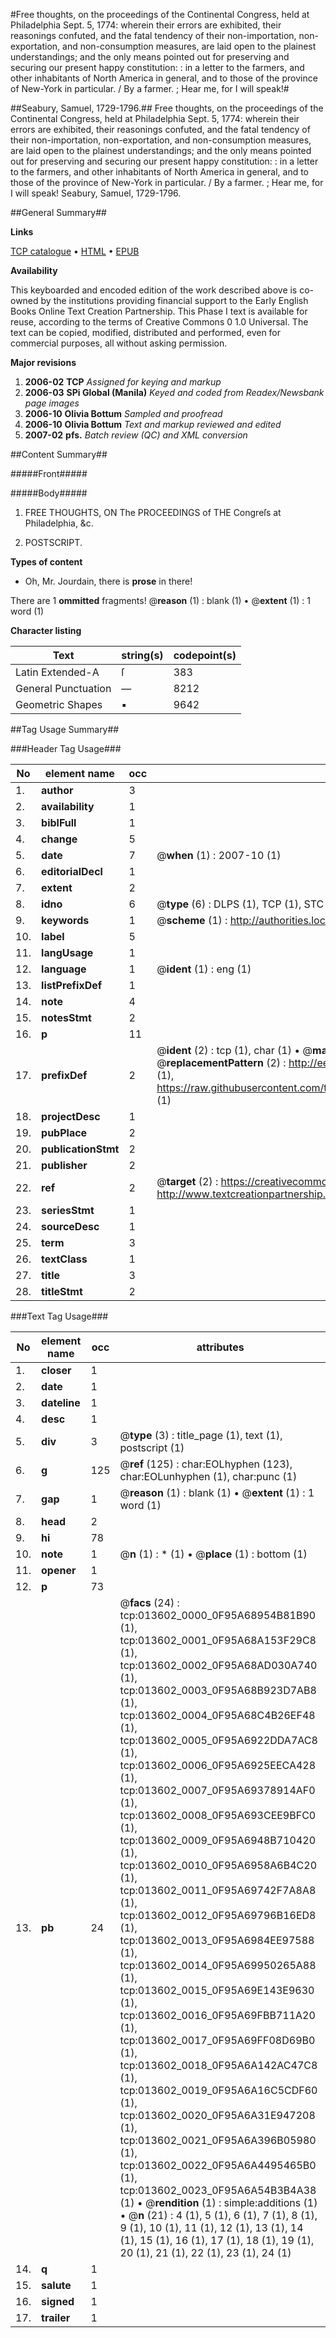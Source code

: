 #Free thoughts, on the proceedings of the Continental Congress, held at Philadelphia Sept. 5, 1774: wherein their errors are exhibited, their reasonings confuted, and the fatal tendency of their non-importation, non-exportation, and non-consumption measures, are laid open to the plainest understandings; and the only means pointed out for preserving and securing our present happy constitution: : in a letter to the farmers, and other inhabitants of North America in general, and to those of the province of New-York in particular. / By a farmer. ; Hear me, for I will speak!#

##Seabury, Samuel, 1729-1796.##
Free thoughts, on the proceedings of the Continental Congress, held at Philadelphia Sept. 5, 1774: wherein their errors are exhibited, their reasonings confuted, and the fatal tendency of their non-importation, non-exportation, and non-consumption measures, are laid open to the plainest understandings; and the only means pointed out for preserving and securing our present happy constitution: : in a letter to the farmers, and other inhabitants of North America in general, and to those of the province of New-York in particular. / By a farmer. ; Hear me, for I will speak!
Seabury, Samuel, 1729-1796.

##General Summary##

**Links**

[TCP catalogue](http://www.ota.ox.ac.uk/tcp/)  • 
[HTML](http://tei.it.ox.ac.uk/tcp/Texts-HTML/free/N10/N10731.html)  • 
[EPUB](http://tei.it.ox.ac.uk/tcp/Texts-EPUB/free/N10/N10731.epub)

**Availability**

This keyboarded and encoded edition of the
	       work described above is co-owned by the institutions
	       providing financial support to the Early English Books
	       Online Text Creation Partnership. This Phase I text is
	       available for reuse, according to the terms of Creative
	       Commons 0 1.0 Universal. The text can be copied,
	       modified, distributed and performed, even for
	       commercial purposes, all without asking permission.

**Major revisions**

1. __2006-02__ __TCP__ *Assigned for keying and markup*
1. __2006-03__ __SPi Global (Manila)__ *Keyed and coded from Readex/Newsbank page images*
1. __2006-10__ __Olivia Bottum__ *Sampled and proofread*
1. __2006-10__ __Olivia Bottum__ *Text and markup reviewed and edited*
1. __2007-02__ __pfs.__ *Batch review (QC) and XML conversion*

##Content Summary##

#####Front#####

#####Body#####

1. FREE THOUGHTS, ON The PROCEEDINGS of THE Congreſs at Philadelphia, &c.

1. POSTSCRIPT.

**Types of content**

  * Oh, Mr. Jourdain, there is **prose** in there!

There are 1 **ommitted** fragments! 
 @__reason__ (1) : blank (1)  •  @__extent__ (1) : 1 word (1)

**Character listing**


|Text|string(s)|codepoint(s)|
|---|---|---|
|Latin Extended-A|ſ|383|
|General Punctuation|—|8212|
|Geometric Shapes|▪|9642|

##Tag Usage Summary##

###Header Tag Usage###

|No|element name|occ|attributes|
|---|---|---|---|
|1.|__author__|3||
|2.|__availability__|1||
|3.|__biblFull__|1||
|4.|__change__|5||
|5.|__date__|7| @__when__ (1) : 2007-10 (1)|
|6.|__editorialDecl__|1||
|7.|__extent__|2||
|8.|__idno__|6| @__type__ (6) : DLPS (1), TCP (1), STC (1), NOTIS (1), IMAGE-SET (1), EVANS-CITATION (1)|
|9.|__keywords__|1| @__scheme__ (1) : http://authorities.loc.gov/ (1)|
|10.|__label__|5||
|11.|__langUsage__|1||
|12.|__language__|1| @__ident__ (1) : eng (1)|
|13.|__listPrefixDef__|1||
|14.|__note__|4||
|15.|__notesStmt__|2||
|16.|__p__|11||
|17.|__prefixDef__|2| @__ident__ (2) : tcp (1), char (1)  •  @__matchPattern__ (2) : ([0-9\-]+):([0-9IVX]+) (1), (.+) (1)  •  @__replacementPattern__ (2) : http://eebo.chadwyck.com/downloadtiff?vid=$1&page=$2 (1), https://raw.githubusercontent.com/textcreationpartnership/Texts/master/tcpchars.xml#$1 (1)|
|18.|__projectDesc__|1||
|19.|__pubPlace__|2||
|20.|__publicationStmt__|2||
|21.|__publisher__|2||
|22.|__ref__|2| @__target__ (2) : https://creativecommons.org/publicdomain/zero/1.0/ (1), http://www.textcreationpartnership.org/docs/. (1)|
|23.|__seriesStmt__|1||
|24.|__sourceDesc__|1||
|25.|__term__|3||
|26.|__textClass__|1||
|27.|__title__|3||
|28.|__titleStmt__|2||


###Text Tag Usage###

|No|element name|occ|attributes|
|---|---|---|---|
|1.|__closer__|1||
|2.|__date__|1||
|3.|__dateline__|1||
|4.|__desc__|1||
|5.|__div__|3| @__type__ (3) : title_page (1), text (1), postscript (1)|
|6.|__g__|125| @__ref__ (125) : char:EOLhyphen (123), char:EOLunhyphen (1), char:punc (1)|
|7.|__gap__|1| @__reason__ (1) : blank (1)  •  @__extent__ (1) : 1 word (1)|
|8.|__head__|2||
|9.|__hi__|78||
|10.|__note__|1| @__n__ (1) : * (1)  •  @__place__ (1) : bottom (1)|
|11.|__opener__|1||
|12.|__p__|73||
|13.|__pb__|24| @__facs__ (24) : tcp:013602_0000_0F95A68954B81B90 (1), tcp:013602_0001_0F95A68A153F29C8 (1), tcp:013602_0002_0F95A68AD030A740 (1), tcp:013602_0003_0F95A68B923D7AB8 (1), tcp:013602_0004_0F95A68C4B26EF48 (1), tcp:013602_0005_0F95A6922DDA7AC8 (1), tcp:013602_0006_0F95A6925EECA428 (1), tcp:013602_0007_0F95A69378914AF0 (1), tcp:013602_0008_0F95A693CEE9BFC0 (1), tcp:013602_0009_0F95A6948B710420 (1), tcp:013602_0010_0F95A6958A6B4C20 (1), tcp:013602_0011_0F95A69742F7A8A8 (1), tcp:013602_0012_0F95A69796B16ED8 (1), tcp:013602_0013_0F95A6984EE97588 (1), tcp:013602_0014_0F95A69950265A88 (1), tcp:013602_0015_0F95A69E143E9630 (1), tcp:013602_0016_0F95A69FBB711A20 (1), tcp:013602_0017_0F95A69FF08D69B0 (1), tcp:013602_0018_0F95A6A142AC47C8 (1), tcp:013602_0019_0F95A6A16C5CDF60 (1), tcp:013602_0020_0F95A6A31E947208 (1), tcp:013602_0021_0F95A6A396B05980 (1), tcp:013602_0022_0F95A6A4495465B0 (1), tcp:013602_0023_0F95A6A54B3B4A38 (1)  •  @__rendition__ (1) : simple:additions (1)  •  @__n__ (21) : 4 (1), 5 (1), 6 (1), 7 (1), 8 (1), 9 (1), 10 (1), 11 (1), 12 (1), 13 (1), 14 (1), 15 (1), 16 (1), 17 (1), 18 (1), 19 (1), 20 (1), 21 (1), 22 (1), 23 (1), 24 (1)|
|14.|__q__|1||
|15.|__salute__|1||
|16.|__signed__|1||
|17.|__trailer__|1||
